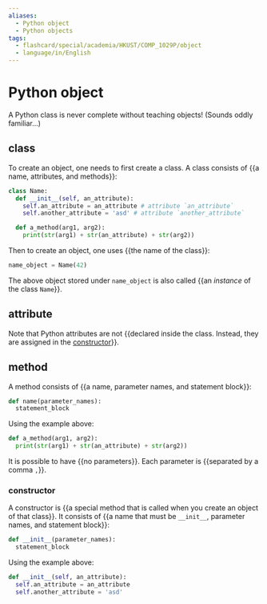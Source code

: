 ```yaml
---
aliases:
  - Python object
  - Python objects
tags:
  - flashcard/special/academia/HKUST/COMP_1029P/object
  - language/in/English
---
```


# Python object

A Python class is never complete without teaching objects! (Sounds oddly familiar...)

## class

To create an object, one needs to first create a class. A class consists of {{a name, attributes, and methods}}: <!--SR:!2024-11-24,226,330-->

```Python
class Name:
  def __init__(self, an_attribute):
    self.an_attribute = an_attribute # attribute `an_attribute`
    self.another_attribute = 'asd' # attribute `another_attribute`

  def a_method(arg1, arg2):
    print(str(arg1) + str(an_attribute) + str(arg2))
```

Then to create an object, one uses {{the name of the class}}: <!--SR:!2024-12-21,247,330-->

```Python
name_object = Name(42)
```

The above object stored under `name_object` is also called {{an _instance_ of the class `Name`}}. <!--SR:!2024-12-08,218,310-->

## attribute

Note that Python attributes are not {{declared inside the class. Instead, they are assigned in the [constructor](#constructor)}}. <!--SR:!2024-10-04,172,310-->

## method

A method consists of {{a name, parameter names, and statement block}}: <!--SR:!2024-11-13,199,310-->

```Python
def name(parameter_names):
  statement_block
```

Using the example above:

```Python
def a_method(arg1, arg2):
  print(str(arg1) + str(an_attribute) + str(arg2))
```

It is possible to have {{no parameters}}. Each parameter is {{separated by a comma `,`}}. <!--SR:!2024-09-22,160,310!2024-11-29,231,330-->

### constructor

A constructor is {{a special method that is called when you create an object of that class}}. It consists of {{a name that must be `__init__`, parameter names, and statement block}}: <!--SR:!2025-02-10,289,330!2024-12-14,222,310-->

```Python
def __init__(parameter_names):
  statement_block
```

Using the example above:

```Python
def __init__(self, an_attribute):
  self.an_attribute = an_attribute
  self.another_attribute = 'asd'
```
